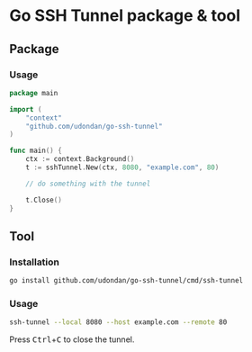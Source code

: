 # Go SSH Tunnel package & tool

## Package

### Usage

```go
package main

import (
    "context"
    "github.com/udondan/go-ssh-tunnel"
)

func main() {
    ctx := context.Background()
    t := sshTunnel.New(ctx, 8080, "example.com", 80)

    // do something with the tunnel

    t.Close()
}
```

## Tool

### Installation

```bash
go install github.com/udondan/go-ssh-tunnel/cmd/ssh-tunnel
```

### Usage 

```bash
ssh-tunnel --local 8080 --host example.com --remote 80
```

Press <kbd>Ctrl</kbd>+<kbd>C</kbd> to close the tunnel.